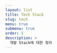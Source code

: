 ```yaml
---
layout: list
title: Tech Stack
slug: tech
menu: true
submenu: true
order: 5
description: >
  개발 Stack에 대한 정리
---
```

